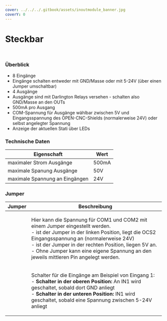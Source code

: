 ```yaml
---
cover: ../../../.gitbook/assets/inoutmodule_banner.jpg
coverY: 0
---
```


# Steckbar

<div>

<figure><img src="../../../.gitbook/assets/io pluggable-4-1200px.jpg" alt=""><figcaption></figcaption></figure>

 

<figure><img src="../../../.gitbook/assets/io pluggable-1200px.jpg" alt=""><figcaption></figcaption></figure>

</div>

### Überblick

* 8 Eingänge
* Eingänge schalten entweder mit GND/Masse oder mit 5-24V (über einen Jumper umschaltbar)
* 4 Ausgänge
* Ausgänge sind mit Darlington Relays versehen - schalten also GND/Masse an den OUTs
* 500mA pro Ausgang
* COM-Spannung für Ausgänge wählbar zwischen 5V und Eingangsspannung des OPEN-CNC-Shields (normalerweise 24V) oder selbst angelegter Spannung
* Anzeige der aktuellen Stati über LEDs

### Technische Daten

| Eigenschaft                     | Wert  |
| ------------------------------- | ----- |
| maximaler Strom Ausgänge        | 500mA |
| maximale Spanung Ausgänge       | 50V   |
| maximale Spannung an Eingängen  | 24V   |

### Jumper

| Jumper                                                                                   | Beschreibung                                                                                                                                                                                                                                                                                                                                     |
| ---------------------------------------------------------------------------------------- | ------------------------------------------------------------------------------------------------------------------------------------------------------------------------------------------------------------------------------------------------------------------------------------------------------------------------------------------------ |
| <img src="../../../.gitbook/assets/spring_relay_jumper.png" alt="" data-size="original"> | <p>Hier kann die Spannung für COM1 und COM2 mit einem Jumper eingestellt werden.<br>- ist der Jumper in der linken Position, liegt die OCS2 Eingangsspannung an (normalerweise 24V)<br>- ist der Jumper in der rechten Position, liegen 5V an. <br>- Ohne Jumper kann eine eigene Spannung an den jeweils mittleren Pin angelegt werden.<br></p> |
| <img src="../../../.gitbook/assets/spring_switch.png" alt="" data-size="original">       | <p>Schalter für die Eingänge am Beispiel von Eingang 1:<br>- <strong>Schalter in der oberen Position:</strong> An IN1 wird geschaltet, sobald dort GND anliegt<br>- <strong>Schalter in der unteren Position:</strong> IN1 wird geschaltet, sobald eine Spannung zwischen 5-24V anliegt</p>                                                      |
